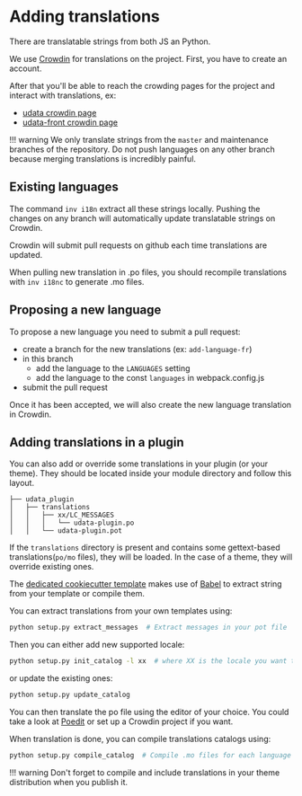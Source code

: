 # Adding translations

There are translatable strings from both JS an Python.

We use [Crowdin][crowdin] for translations on the project.
First, you have to create an account.

After that you'll be able to reach the crowding pages for the project and interact with translations, ex:
- [udata crowdin page][crowdin-udata]
- [udata-front crowdin page][crowdin-udata-front]

!!! warning
    We only translate strings from the `master` and maintenance branches of the repository.
    Do not push languages on any other branch because merging translations is incredibly painful.


## Existing languages

The command `inv i18n` extract all these strings locally.
Pushing the changes on any branch will automatically update translatable strings on Crowdin.

Crowdin will submit pull requests on github each time translations are updated.

When pulling new translation in .po files, you should recompile translations with `inv i18nc` to generate .mo files.

## Proposing a new language

To propose a new language you need to submit a pull request:

* create a branch for the new translations (ex: `add-language-fr`)
* in this branch
    - add the language to the `LANGUAGES` setting
    - add the language to the const `languages` in webpack.config.js
* submit the pull request

Once it has been accepted, we will also create the new language translation in Crowdin.


[crowdin]: https://crowdin.com
[crowdin-udata]: https://crowdin.com/project/udata
[crowdin-udata-front]: https://crowdin.com/project/udata-front

## Adding translations in a plugin

You can also add or override some translations in your plugin (or your theme).
They should be located inside your module directory and follow this layout.
```
├── udata_plugin
│   ├── translations
│   │   ├── xx/LC_MESSAGES
│   │   │   └── udata-plugin.po
│   │   └── udata-plugin.pot
```

If the `translations` directory is present and contains some gettext-based translations(`po/mo` files),
they will be loaded. In the case of a theme, they will override existing ones.

The [dedicated cookiecutter template][cookiecutter-template] makes use of [Babel][] to extract string from your template
or compile them.

You can extract translations from your own templates using:

```bash
python setup.py extract_messages  # Extract messages in your pot file
```

Then you can either add new supported locale:

```bash
python setup.py init_catalog -l xx  # where XX is the locale you want to add. ex: fr
```

or update the existing ones:

```bash
python setup.py update_catalog
```

You can then translate the po file using the editor of your choice.
You could take a look at [Poedit][] or set up a Crowdin project if you want.

When translation is done, you can compile translations catalogs using:

```bash
python setup.py compile_catalog  # Compile .mo files for each language
```

!!! warning
    Don't forget to compile and include translations in your theme distribution
    when you publish it.

[Babel]: http://babel.pocoo.org/
[cookiecutter-template]: https://github.com/opendatateam/cookiecutter-udata-theme
[Poedit]: https://poedit.net/
